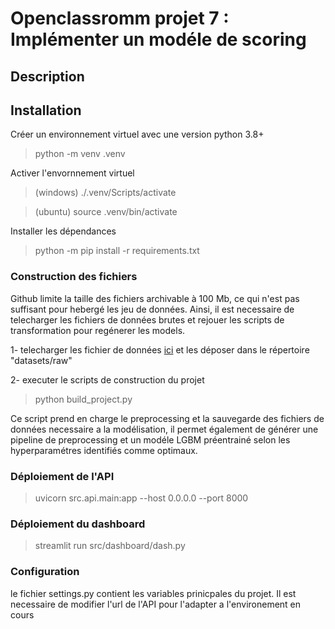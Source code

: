 # Openclassromm projet 7 : Implémenter un modéle de scoring
## Description

## Installation

Créer un environnement virtuel avec une version python 3.8+

> python -m venv .venv

Activer l'envornnement virtuel

>(windows) ./.venv/Scripts/activate

>(ubuntu) source .venv/bin/activate 


Installer les dépendances

> python -m pip install -r requirements.txt
 

### Construction des fichiers
Github limite la taille des fichiers archivable à 100 Mb, ce qui n'est pas suffisant pour hebergé les jeu de données. 
Ainsi, il est necessaire de telecharger les fichiers de données brutes et rejouer les scripts de transformation pour regénerer les models.

1- telecharger les fichier de données [ici](https://s3-eu-west-1.amazonaws.com/static.oc-static.com/prod/courses/files/Parcours_data_scientist/Projet+-+Impl%C3%A9menter+un+mod%C3%A8le+de+scoring/Projet+Mise+en+prod+-+home-credit-default-risk.zip
) et les déposer dans le répertoire "datasets/raw"

2- executer le scripts de construction du projet
> python build_project.py

Ce script prend en charge le preprocessing et la sauvegarde des fichiers de données necessaire a la modélisation, il permet également de générer une pipeline de preprocessing et un modéle LGBM préentrainé selon les hyperparamétres identifiés comme optimaux.


### Déploiement de l'API

> uvicorn src.api.main:app --host 0.0.0.0 --port 8000


### Déploiement du dashboard

> streamlit run src/dashboard/dash.py


### Configuration
le fichier settings.py contient les variables prinicpales du projet. Il est necessaire de modifier l'url de l'API pour l'adapter a l'environement en cours

